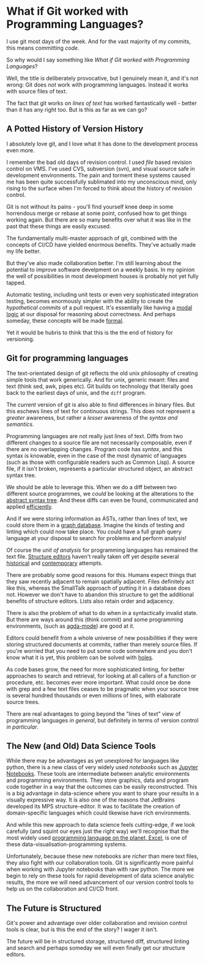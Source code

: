 # What if Git worked with Programming Languages?

I use git most days of the week. And for the vast majority of my
commits, this means committing *code*.

So why would I say something like *What if Git worked with Programming
Languages*?

Well, the title is deliberately provocative, but I genuinely mean it,
and it's not wrong: Git does *not* work with programming
languages. Instead it works with source files of text.

The fact that git works on *lines of text* has worked fantastically
well - better than it has any right too. But is this as far as we can
go?

## A Potted History of Version History

I absolutely love git, and I love what it has done to the
development process even more.

I remember the bad old days of revision control. I used *file* based
revision control on VMS. I've used CVS, subversion (svn), and visual
source safe in development environments. The pain and torment these
systems caused me has been quite successfully sublimated into my
unconscious mind, only rising to the surface when I'm forced to think
about the history of revision control.

Git is not without its pains - you'll find yourself knee deep in some
horrendous merge or rebase at some point, confused how to get things
working again. But there are so many benefits over what it was like in
the past that these things are easily excused.

The fundamentally multi-master approach of git, combined with the
concepts of CI/CD have yielded enormous benefits. They've actually
made my life better.

But they've also made collaboration better. I'm still learning about
the potential to improve software develpment on a weekly
basis. In my opinion the well of possibilities in most development
houses is probably not yet fully tapped.

Automatic testing, including unit tests or even very sophisticated
integration testing, becomes enormously simpler with the ability to
create the *hypothetical commits* of a pull request. It's essentially
like having a [modal
logic](https://en.wikipedia.org/wiki/Possible_world) at our disposal
for reasoning about correctness. And perhaps someday, these concepts
will be made [formal](https://dl.acm.org/doi/pdf/10.1145/2661136.2661137).

Yet it would be hubris to think that this is the the end of history
for versioning.

## Git for programming languages

The text-orientated design of git reflects the old unix philosophy of
creating simple tools that work generically. And for unix, generic
meant: files and text (think sed, awk, pipes etc).  Git builds on
technology that literally goes back to the earliest days of unix, and
the `diff` program.

The *current* version of git is also able to find differences in
binary files. But this eschews lines of text for continuous
strings. This does not represent a *greater* awareness, but rather a
*lesser* awareness of the *syntax and semantics*.

Programming languages are not really just lines of text. Diffs from
two different changes to a source file are not necessarily composable,
even if there are no overlapping changes. Program code has *syntax*,
and this syntax is knowable, even in the case of the most dynamic of
languages (such as those with configurable readers such as Common
Lisp). A source file, if it isn't broken, represents a particular
structured object, an abstract syntax tree.

We should be able to leverage this. When we do a diff between two
different source programmes, we *could* be looking at the alterations
to the [abstract syntax
tree](https://www.andres-loeh.de/GDiff.html). And these diffs can even
be found, communicated and applied
[efficiently](https://dl.acm.org/doi/10.1145/3341717).

And if we were storing information as ASTs, rather than lines of text,
we could store them in a [graph
database](http://terminusdb.com). Imagine the kinds of testing and
linting which could now take place. You could have a full graph query
language at your disposal to search for problems and perform analysis!

Of course the *unit of analysis* for programming languages has
remained the text file. [Structure
editors](https://en.wikipedia.org/wiki/Structure_editor) haven't
really taken off yet despite several
[historical](https://larrymasinter.net/interlisp-ieee.pdf) and
[contemporary](https://github.com/JetBrains/MPS) attempts.

There are probably some good reasons for this. Humans expect things
that they saw recently adjacent to remain spatially adjacent. Files
definitely act like this, whereas the SmallTalk approach of putting it
in a database does not. However we don't have to abandon this
structure to  get the additional benefits of structure editors. Lists also
retain order and adjacency.

There is also the problem of what to do when in a syntactically
invalid state. But there are ways around this (think commit) and some
programming environments, (such as
[agda-mode](https://agda.readthedocs.io/en/v2.6.0.1/tools/emacs-mode.html))
are good at it.

Editors could benefit from a whole universe of new possibilities if
they were storing structured documents at commits, rather than merely
source files. If you're worried that you need to put some code
somewhere and you don't know what it is yet, this problem can be
solved with
[holes](https://jfdm.github.io/post/2020-07-09-Programming-with-holes.html).

As code bases grow, the need for more sophisticated linting, for
better approaches to search and retrieval, for looking at all callers
of a function or procedure, etc. becomes ever more important. What
could once be done with grep and a few text files ceases to be
pragmatic when your source tree is several hundred thousands or even
millions of lines, with elaborate source trees.

There are real advantages to going beyond the "lines of text" view of
programming languages *in general*, but definitely in terms of version
control *in particular*.

## The New (and Old) Data Science Tools

While there may be advantages as yet unexplored for languages like
python, there is a new class of very widely used *notebooks* such as
[Jupyter Notebooks](https://jupyter.org/). These tools are
intermediate between analytic environments and programming
environments. They store graphics, data and program code together in a
way that the outcomes can be easily reconstructed. This is a big
advantage in data-science where you want to share your results in a
visually expressive way. It is also one of the reasons that JetBrains
developed its MPS structure-editor. It was to facilitate the creation
of domain-specific languages which could likewise have rich
environments.

And while this new approach to data science feels cutting-edge, if we
look carefully (and squint our eyes just the right way) we'll
recognise that the most widely used [programming language on the
planet, Excel](https://github.com/terminusdb-labs/excel_as_code), is
one of these data-visualisation-programming systems.

Unfortunately, because these new notebooks are *richer* than mere text
files, they also fight with our collaboration tools. Git is
significantly more painful when working with Jupyter notebooks than
with raw python. The more we begin to rely on these tools for rapid
development of data science analytic results, the more we will need
advancement of our version control tools to help us on the
collaboration and CI/CD front.

## The Future is Structured

Git's power and advantage over older collaboration and revision
control tools is clear, but is this the end of the story? I wager it
isn't.

The future will be in structured storage, structured diff, structured
linting and search and perhaps someday we will even finally get our
structure editors.
